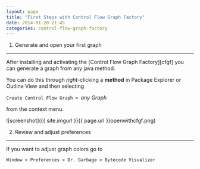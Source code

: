 ```yaml
---
layout: page
title: "First Steps with Control Flow Graph Factory"
date: 2014-01-28 21:45
categories: control-flow-graph-factory
---
```


1. Generate and open your first graph
-------------------------------------

After installing and activating the [Control Flow Graph Factory][cfgf] you can generate a graph from any java method.

You can do this through *right*-clicking a __method__ in Package Explorer or Outline View and then selecting

`Create Control Flow Graph > `*any Graph*

from the context menu.

![screenshot]({{ site.imgurl }}{{ page.url }}openwithcfgf.png)




2. Review and adjust preferences
--------------------------------

If you want to adjust graph colors go to

`Window > Preferences > Dr. Garbage > Bytecode Visualizer`
